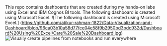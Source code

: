 This repo contains dashboards that are created during my hands-on labs using Excel and IBM Cognos BI tools.
The following dashboard is created using Microsoft Excel.
![The following dashboard is created using Microsoft Excel.] (https://github.com/atikur-rahman-1822/Data-Visualization-and-Dashboard/blob/96ca03b10a58d77fce04e58f9b2950bd3bdc932d/Dashboard%20Using%20Excel/Care%20Sale%20Dashboard.jpg)
![Visually create pipelines from notebooks and run everywhere](https://github.com/IBM/claimed/raw/master/images/elyra_graphical_export.png)
